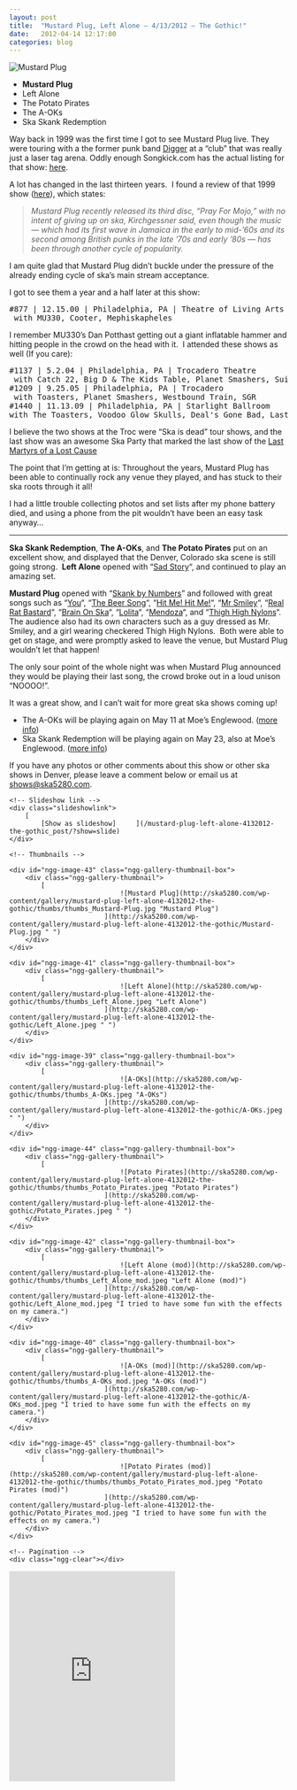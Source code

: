 ```yaml
---
layout: post
title:  "Mustard Plug, Left Alone – 4/13/2012 – The Gothic!"
date:   2012-04-14 12:17:00
categories: blog
---
```


![Mustard Plug](http://cdn.ticketfly.com/i/00/00/18/03/47-elg.jpg "Mustard Plug")

*   **Mustard Plug**
*   Left Alone
*   The Potato Pirates
*   The A-OKs
*   Ska Skank Redemption

Way back in 1999 was the first time I got to see Mustard Plug live. They were touring with a the former punk band [Digger](http://en.wikipedia.org/wiki/Digger_%28band%29) at a “club” that was really just a laser tag arena. Oddly enough Songkick.com has the actual listing for that show: [here](http://www.songkick.com/concerts/886944-mustard-plug-at-club-carrigans).

A lot has changed in the last thirteen years.&nbsp; I found a review of that 1999 show ([here](http://articles.mcall.com/1999-05-08/entertainment/3252309_1_ska-punk-band)), which states:

> _Mustard Plug recently released its third disc, “Pray For Mojo,” with no intent of giving up on ska, Kirchgessner said, even though the music — which had its first wave in Jamaica in the early to mid-’60s and its second among British punks in the late ’70s and early ’80s — has been through another cycle of popularity._

I am quite glad that Mustard Plug didn’t buckle under the pressure of the already ending cycle of ska’s main stream acceptance.

I got to see them a year and a half later at this show:

<pre>#877 | 12.15.00 | Philadelphia, PA | Theatre of Living Arts
 with MU330, Cooter, Mephiskapheles</pre>

I remember MU330’s Dan Potthast getting out a giant inflatable hammer and hitting people in the crowd on the head with it.&nbsp; I attended these shows as well (If you care):

<pre>#1137 | 5.2.04 | Philadelphia, PA | Trocadero Theatre
 with Catch 22, Big D &amp; The Kids Table, Planet Smashers, Suicide Machines, Against All Authority, The Code
#1209 | 9.25.05 | Philadelphia, PA | Trocadero
 with Toasters, Planet Smashers, Westbound Train, SGR
#1440 | 11.13.09 | Philadelphia, PA | Starlight Ballroom
with The Toasters, Voodoo Glow Skulls, Deal's Gone Bad, Last Martyrs of a Lost Cause, Victor's Lament</pre>

I believe the two shows at the Troc were “Ska is dead” tour shows, and the last show was an awesome Ska Party that marked the last show of the [Last Martyrs of a Lost Cause](http://www.myspace.com/lastmartyrsofalostcause)

The point that I’m getting at is: Throughout the years, Mustard Plug has been able to continually rock any venue they played, and has stuck to their ska roots through it all!

I had a little trouble collecting photos and set lists after my phone battery died, and using a phone from the pit wouldn’t have been an easy task anyway…

* * *

**Ska Skank Redemption**, **The A-OKs**, and **The Potato Pirates** put on an excellent show, and displayed that the Denver, Colorado ska scene is still going strong.&nbsp; **Left Alone** opened with “[Sad Story](http://open.spotify.com/track/5Sbt5tBnyokMf6LeeIZnCA)“, and continued to play an amazing set.

**Mustard Plug** opened with “[Skank by Numbers](http://open.spotify.com/track/23md28nCZ8VZEUY3821Ffb)” and followed with great songs such as “[You](http://open.spotify.com/track/5cWGwlIY7c9GqRUWIYND9v)“, “[The Beer Song](http://open.spotify.com/track/1egUPyjq9njxOnjCyKR0b9)“, “[Hit Me! Hit Me!](http://open.spotify.com/track/2n4h2uexQocVPzDYmiEQfv)“, “[Mr Smiley](http://open.spotify.com/track/1EjVs8dZE5xAwzxVrdbvUB)“, “[Real Rat Bastard](http://open.spotify.com/track/69hmowDupIqdSghxeLhkm0)“, “[Brain On Ska](http://open.spotify.com/track/1egUPyjq9njxOnjCyKR0b9)“, “[Lolita](http://open.spotify.com/track/7hi7l8bPBoAR7vodYsTvXj)“, “[Mendoza](http://open.spotify.com/track/3gbHxNbHTZMGAFMRrTyyXE)“, and “[Thigh High Nylons](http://open.spotify.com/track/11x9nwXuFYB2zYT2nX1R0B)“.&nbsp; The audience also had its own characters such as a guy dressed as Mr. Smiley, and a girl wearing checkered Thigh High Nylons.&nbsp; Both were able to get on stage, and were promptly asked to leave the venue, but Mustard Plug wouldn’t let that happen!

The only sour point of the whole night was when Mustard Plug announced they would be playing their last song, the crowd broke out in a loud unison “NOOOO!”.

It was a great show, and I can’t wait for more great ska shows coming up!

*   The A-OKs will be playing again on May 11 at Moe’s Englewood. ([more info](http://ska5280.com/events/hatrick-penry-a-oks-knock-out-repercussions-may-11-2012/ "Hatrick Penry, The A-OKs, Knock-Out, The Repercussions"))
*   Ska Skank Redemption will be playing again on May 23, also at Moe’s Englewood. ([more info](http://ska5280.com/events/the-dendrites-ska-skank-redemption-rude-tuna-contraband/ "The Dendrites, Ska Skank Redemption, Rude Tuna, Contraband"))

If you have any photos or other comments about this show or other ska shows in Denver, please leave a comment below or email us at [shows@ska5280.com](mailto:shows@ska5280.com).

<div class="ngg-galleryoverview" id="ngg-gallery-4-199">

	<!-- Slideshow link -->
	<div class="slideshowlink">
		[
			[Show as slideshow]		](/mustard-plug-left-alone-4132012-the-gothic_post/?show=slide)
	</div>

	<!-- Thumbnails -->

	<div id="ngg-image-43" class="ngg-gallery-thumbnail-box">
		<div class="ngg-gallery-thumbnail">
			[
								![Mustard Plug](http://ska5280.com/wp-content/gallery/mustard-plug-left-alone-4132012-the-gothic/thumbs/thumbs_Mustard-Plug.jpg "Mustard Plug")
							](http://ska5280.com/wp-content/gallery/mustard-plug-left-alone-4132012-the-gothic/Mustard-Plug.jpg " ")
		</div>
	</div>

	<div id="ngg-image-41" class="ngg-gallery-thumbnail-box">
		<div class="ngg-gallery-thumbnail">
			[
								![Left Alone](http://ska5280.com/wp-content/gallery/mustard-plug-left-alone-4132012-the-gothic/thumbs/thumbs_Left_Alone.jpeg "Left Alone")
							](http://ska5280.com/wp-content/gallery/mustard-plug-left-alone-4132012-the-gothic/Left_Alone.jpeg " ")
		</div>
	</div>

	<div id="ngg-image-39" class="ngg-gallery-thumbnail-box">
		<div class="ngg-gallery-thumbnail">
			[
								![A-OKs](http://ska5280.com/wp-content/gallery/mustard-plug-left-alone-4132012-the-gothic/thumbs/thumbs_A-OKs.jpeg "A-OKs")
							](http://ska5280.com/wp-content/gallery/mustard-plug-left-alone-4132012-the-gothic/A-OKs.jpeg " ")
		</div>
	</div>

	<div id="ngg-image-44" class="ngg-gallery-thumbnail-box">
		<div class="ngg-gallery-thumbnail">
			[
								![Potato Pirates](http://ska5280.com/wp-content/gallery/mustard-plug-left-alone-4132012-the-gothic/thumbs/thumbs_Potato_Pirates.jpeg "Potato Pirates")
							](http://ska5280.com/wp-content/gallery/mustard-plug-left-alone-4132012-the-gothic/Potato_Pirates.jpeg " ")
		</div>
	</div>

	<div id="ngg-image-42" class="ngg-gallery-thumbnail-box">
		<div class="ngg-gallery-thumbnail">
			[
								![Left Alone (mod)](http://ska5280.com/wp-content/gallery/mustard-plug-left-alone-4132012-the-gothic/thumbs/thumbs_Left_Alone_mod.jpeg "Left Alone (mod)")
							](http://ska5280.com/wp-content/gallery/mustard-plug-left-alone-4132012-the-gothic/Left_Alone_mod.jpeg "I tried to have some fun with the effects on my camera.")
		</div>
	</div>

	<div id="ngg-image-40" class="ngg-gallery-thumbnail-box">
		<div class="ngg-gallery-thumbnail">
			[
								![A-OKs (mod)](http://ska5280.com/wp-content/gallery/mustard-plug-left-alone-4132012-the-gothic/thumbs/thumbs_A-OKs_mod.jpeg "A-OKs (mod)")
							](http://ska5280.com/wp-content/gallery/mustard-plug-left-alone-4132012-the-gothic/A-OKs_mod.jpeg "I tried to have some fun with the effects on my camera.")
		</div>
	</div>

	<div id="ngg-image-45" class="ngg-gallery-thumbnail-box">
		<div class="ngg-gallery-thumbnail">
			[
								![Potato Pirates (mod)](http://ska5280.com/wp-content/gallery/mustard-plug-left-alone-4132012-the-gothic/thumbs/thumbs_Potato_Pirates_mod.jpeg "Potato Pirates (mod)")
							](http://ska5280.com/wp-content/gallery/mustard-plug-left-alone-4132012-the-gothic/Potato_Pirates_mod.jpeg "I tried to have some fun with the effects on my camera.")
		</div>
	</div>

	<!-- Pagination -->
 	<div class="ngg-clear"></div>

</div>

<iframe src="https://embed.spotify.com/?uri=spotify:user:jimmyrocks:playlist:7eNdj4T6gFZRmJhOsCN8f4" frameborder="0" width="300" height="380"></iframe>
